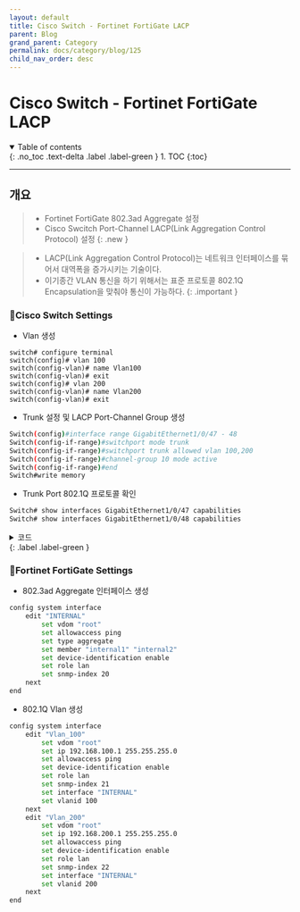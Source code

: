 ```yaml
---
layout: default
title: Cisco Switch - Fortinet FortiGate LACP
parent: Blog
grand_parent: Category
permalink: docs/category/blog/125
child_nav_order: desc
---
```


# Cisco Switch - Fortinet FortiGate LACP
<details open markdown="block">
  <summary>
    Table of contents
  </summary>
  {: .no_toc .text-delta .label .label-green }
1. TOC
{:toc}
</details>

---

## 개요

> - Fortinet FortiGate 802.3ad Aggregate 설정
> - Cisco Swcitch Port-Channel LACP(Link Aggregation Control Protocol) 설정
{: .new }

> - LACP(Link Aggregation Control Protocol)는 네트워크 인터페이스를 묶어서 대역폭을 증가시키는 기술이다.
> - 이기종간 VLAN 통신을 하기 위해서는 표준 프로토콜 802.1Q Encapsulation을 맞춰야 통신이 가능하다.
{: .important }

### Cisco Switch Settings

- Vlan 생성

```
switch# configure terminal
switch(config)# vlan 100
switch(config-vlan)# name Vlan100
switch(config-vlan)# exit
switch(config)# vlan 200
switch(config-vlan)# name Vlan200
switch(config-vlan)# exit
```

- Trunk 설정 및 LACP Port-Channel Group 생성 

```bash
Switch(config)#interface range GigabitEthernet1/0/47 - 48
Switch(config-if-range)#switchport mode trunk
Switch(config-if-range)#switchport trunk allowed vlan 100,200
Switch(config-if-range)#channel-group 10 mode active
Switch(config-if-range)#end
Switch#write memory
```

- Trunk Port 802.1Q 프로토콜 확인

```bash
Switch# show interfaces GigabitEthernet1/0/47 capabilities 
Switch# show interfaces GigabitEthernet1/0/48 capabilities 
```

<details markdown="block">
  <summary>
    코드
  </summary>
  {: .text-delta }
  
```bash
GigabitEthernet1/0/47
  Model:                 WS-C2960S-48TS-L
  Type:                  10/100/1000BaseTX
  Speed:                 10,100,1000,10000,auto
  Duplex:                half,full,auto
  Trunk encap. type:     802.1Q
  Trunk mode:            on,off,desirable,nonegotiate
  Channel:               yes
  Broadcast suppression: percentage(0-100)
  Flowcontrol:           rx-(off,on,desired),tx-(none)
  Fast Start:            yes
  QoS scheduling:        rx-(not configurable on per port basis),
                         tx-(4q3t) (3t: Two configurable values and one fixed.)
  CoS rewrite:           yes
  ToS rewrite:           yes
  UDLD:                  yes
  Inline power:          no
  SPAN:                  source/destination
  PortSecure:            yes
  Dot1x:                 yes

GigabitEthernet1/0/48
  Model:                 WS-C2960S-48TS-L
  Type:                  10/100/1000BaseTX
  Speed:                 10,100,1000,10000,auto
  Duplex:                half,full,auto
  Trunk encap. type:     802.1Q
  Trunk mode:            on,off,desirable,nonegotiate
  Channel:               yes
  Broadcast suppression: percentage(0-100)
  Flowcontrol:           rx-(off,on,desired),tx-(none)
  Fast Start:            yes
  QoS scheduling:        rx-(not configurable on per port basis),
                         tx-(4q3t) (3t: Two configurable values and one fixed.)
  CoS rewrite:           yes
  ToS rewrite:           yes
  UDLD:                  yes
  Inline power:          no
  SPAN:                  source/destination
  PortSecure:            yes
  Dot1x:                 yes
```

</details>
{: .label .label-green }

### Fortinet FortiGate Settings

- 802.3ad Aggregate 인터페이스 생성

```bash
config system interface
    edit "INTERNAL"
        set vdom "root"
        set allowaccess ping
        set type aggregate
        set member "internal1" "internal2"
        set device-identification enable
        set role lan
        set snmp-index 20
    next
end
```

- 802.1Q Vlan 생성

```bash
config system interface
    edit "Vlan_100"
        set vdom "root"
        set ip 192.168.100.1 255.255.255.0
        set allowaccess ping
        set device-identification enable
        set role lan
        set snmp-index 21
        set interface "INTERNAL"
        set vlanid 100
    next
    edit "Vlan_200"
        set vdom "root"
        set ip 192.168.200.1 255.255.255.0
        set allowaccess ping
        set device-identification enable
        set role lan
        set snmp-index 22
        set interface "INTERNAL"
        set vlanid 200
    next
end
```
